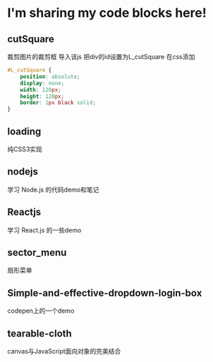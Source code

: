 # I'm sharing my code blocks here!

## cutSquare

裁剪图片的裁剪框 导入该js 把div的id设置为L_cutSquare 在css添加 

```CSS	
#L_cutSquare {
	position: absolute;
	display: none;
	width: 120px;
	height: 120px;
	border: 1px black solid;
}
```

## loading

纯CSS3实现

## nodejs

学习 Node.js 的代码demo和笔记

## Reactjs

学习 React.js 的一些demo

## sector_menu

扇形菜单

## Simple-and-effective-dropdown-login-box

codepen上的一个demo

## tearable-cloth

canvas与JavaScript面向对象的完美结合



